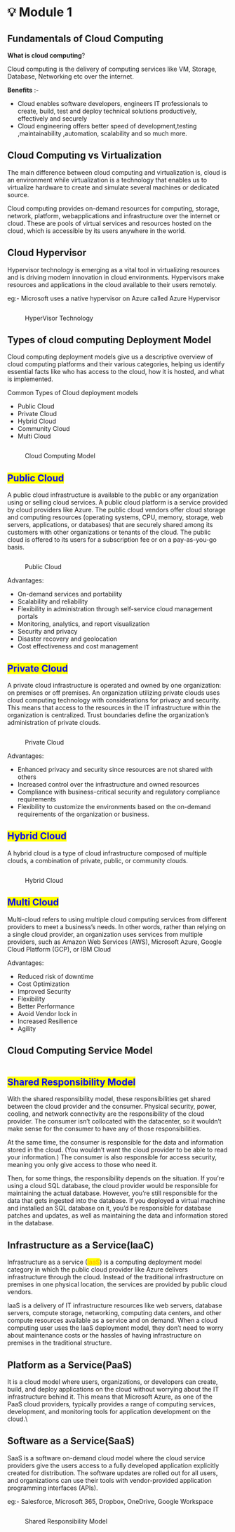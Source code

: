 # 💡 Module 1

## Fundamentals of Cloud Computing

**What is cloud computing**?

Cloud computing is the delivery of computing services like VM, Storage, Database, Networking etc over the internet.

**Benefits** :-

* Cloud enables software developers, engineers IT professionals to create, build, test and deploy technical solutions productively, effectively and securely
* Cloud engineering offers better speed of development,testing ,maintainability ,automation, scalability and so much more.

## **Cloud Computing vs Virtualization**&#x20;

The main difference between cloud computing and virtualization is, cloud is an environment while virtualization is a technology that enables us to virtualize hardware to create and simulate several machines or dedicated source.

Cloud computing provides on-demand resources for computing, storage, network, platform, webapplications and infrastructure over the internet or cloud. These are pools of virtual services and resources hosted on the cloud, which is accessible by its users anywhere in the world.

## Cloud Hypervisor&#x20;

Hypervisor technology is emerging as a vital tool in virtualizing resources and is driving modern innovation in cloud environments. Hypervisors make resources and applications in the cloud available to their users remotely.

eg:- Microsoft uses a native hypervisor on Azure called Azure Hypervisor

<figure><img src="../.gitbook/assets/image (3).png" alt=""><figcaption><p>HyperVisor Technology</p></figcaption></figure>

## Types of cloud computing Deployment Model&#x20;

Cloud computing deployment models give us a descriptive overview of cloud computing platforms and their various categories, helping us identify essential facts like who has access to the cloud, how it is hosted, and what is implemented.

Common Types of Cloud deployment models&#x20;

* Public Cloud&#x20;
* Private Cloud&#x20;
* Hybrid Cloud&#x20;
* Community Cloud&#x20;
* Multi Cloud&#x20;

<figure><img src="../.gitbook/assets/image (1) (1).png" alt=""><figcaption><p>Cloud Computing Model</p></figcaption></figure>

## <mark style="color:blue;">Public Cloud</mark>

A public cloud infrastructure is available to the public or any organization using or selling cloud services. A public cloud platform is a service provided by cloud providers like Azure. The public cloud vendors offer cloud storage and computing resources (operating systems, CPU, memory, storage, web servers, applications, or databases) that are securely shared among its customers with other organizations or tenants of the cloud. The public cloud is offered to its users for a subscription fee or on a pay-as-you-go basis.

<figure><img src="../.gitbook/assets/image (3) (1).png" alt=""><figcaption><p>Public Cloud</p></figcaption></figure>

Advantages:&#x20;

* On-demand services and portability
* Scalability and reliability
* Flexibility in administration through self-service cloud management portals
* Monitoring, analytics, and report visualization
* Security and privacy
* Disaster recovery and geolocation
* Cost effectiveness and cost management

## <mark style="color:blue;">Private Cloud</mark>

A private cloud infrastructure is operated and owned by one organization: on premises or off premises. An organization utilizing private clouds uses cloud computing technology with considerations for privacy and security. This means that access to the resources in the IT infrastructure within the organization is centralized. Trust boundaries define the organization’s administration of private clouds.

<figure><img src="../.gitbook/assets/image (4).png" alt=""><figcaption><p>Private Cloud </p></figcaption></figure>

Advantages:

* Enhanced privacy and security since resources are not shared with others
* Increased control over the infrastructure and owned resources
* Compliance with business-critical security and regulatory compliance requirements
* Flexibility to customize the environments based on the on-demand requirements of the organization or business.

## <mark style="color:blue;">Hybrid Cloud</mark>

A hybrid cloud is a type of cloud infrastructure composed of multiple clouds, a combination of private, public, or community clouds.

<figure><img src="../.gitbook/assets/image (5).png" alt=""><figcaption><p>Hybrid Cloud </p></figcaption></figure>

## <mark style="color:blue;">Multi Cloud</mark>

Multi-cloud refers to using multiple cloud computing services from different providers to meet a business’s needs. In other words, rather than relying on a single cloud provider, an organization uses services from multiple providers, such as Amazon Web Services (AWS), Microsoft Azure, Google Cloud Platform (GCP), or IBM Cloud

Advantages:

* Reduced risk of downtime
* Cost Optimization&#x20;
* Improved Security&#x20;
* Flexibility&#x20;
* Better Performance&#x20;
* Avoid Vendor lock in&#x20;
* Increased Resilience
* Agility&#x20;

## Cloud Computing Service Model&#x20;

<figure><img src="../.gitbook/assets/image (6).png" alt=""><figcaption></figcaption></figure>

## <mark style="color:blue;">Shared Responsibility Model</mark>&#x20;

With the shared responsibility model, these responsibilities get shared between the cloud provider and the consumer. Physical security, power, cooling, and network connectivity are the responsibility of the cloud provider. The consumer isn’t collocated with the datacenter, so it wouldn’t make sense for the consumer to have any of those responsibilities.

At the same time, the consumer is responsible for the data and information stored in the cloud. (You wouldn’t want the cloud provider to be able to read your information.) The consumer is also responsible for access security, meaning you only give access to those who need it.

Then, for some things, the responsibility depends on the situation. If you’re using a cloud SQL database, the cloud provider would be responsible for maintaining the actual database. However, you’re still responsible for the data that gets ingested into the database. If you deployed a virtual machine and installed an SQL database on it, you’d be responsible for database patches and updates, as well as maintaining the data and information stored in the database.

## Infrastructure as a Service(IaaC)

Infrastructure as a service (<mark style="color:orange;">IaaS</mark>) is a computing deployment model category in which the public cloud provider like Azure delivers infrastructure through the cloud. Instead of the traditional infrastructure on premises in one physical location, the services are provided by public cloud vendors.

IaaS is a delivery of IT infrastructure resources like web servers, database servers, compute storage, networking, computing data centers, and other compute resources available as a service and on demand. When a cloud computing user uses the IaaS deployment model, they don’t need to worry about maintenance costs or the hassles of having infrastructure on premises in the traditional structure.

## Platform as a Service(PaaS)

It is a cloud model where users, organizations, or developers can create, build, and deploy applications on the cloud without worrying about the IT infrastructure behind it. This means that Microsoft Azure, as one of the PaaS cloud providers, typically provides a range of computing services, development, and monitoring tools for application development on the cloud.\


## Software as a Service(SaaS)

SaaS is a software on-demand cloud model where the cloud service providers give the users access to a fully developed application explicitly created for distribution. The software updates are rolled out for all users, and organizations can use their tools with vendor-provided application programming interfaces (APIs).

eg:- Salesforce, Microsoft 365, Dropbox, OneDrive, Google Workspace

<figure><img src="../.gitbook/assets/image (7).png" alt=""><figcaption><p>Shared Responsibility Model </p></figcaption></figure>
